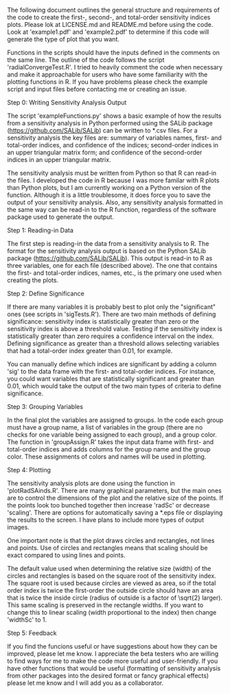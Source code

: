 The following document outlines the general structure and requirements of the code to create the first-, second-, and total-order sensitivity indices plots. Please lok at LICENSE.md and README.md before using the code. Look at 'example1.pdf' and 'example2.pdf' to determine if this code will generate the type of plot that you want.

Functions in the scripts should have the inputs defined in the comments on the same line. The outline of the code follows the script 'radialConvergeTest.R'. I tried to heavily comment the code when necessary and make it approachable for users who have some familiarity with the plotting functions in R. If you have problems please check the example script and input files before contacting me or creating an issue.

Step 0: Writing Sensitivity Analysis Output

The script 'exampleFunctions.py' shows a basic example of how the results from a sensitivity analysis in Python performed using the SALib package (https://github.com/SALib/SALib) can be written to *.csv files. For a sensitivity analysis the key files are: summary of variables names, first- and total-order indices, and confidence of the indices; second-order indices in an upper triangular matrix form; and confidence of the second-order indices in an upper triangular matrix.

The sensitivity analysis must be written from Python so that R can read-in the files. I developed the code in R because I was more familar with R plots than Python plots, but I am currently working on a Python version of the function. Although it is a little troublesome, it does force you to save the output of your sensitivity analysis. Also, any sensitivity analysis formatted in the same way can be read-in to the R function, regardless of the software package used to generate the output.

Step 1: Reading-in Data

The first step is reading-in the data from a sensitivity analysis to R. The format for the sensitivity analysis output is based on the Python SALib package (https://github.com/SALib/SALib). This output is read-in to R as three variables, one for each file (described above). The one that contains the first- and total-order indices, names, etc., is the primary one used when creating the plots.

Step 2: Define Significance

If there are many variables it is probably best to plot only the "significant" ones (see scripts in 'sigTests.R'). There are two main methods of defining significance: sensitivity index is statistically greater than zero or the sensitivity index is above a threshold value. Testing if the sensitivity index is statistically greater than zero requires a confidence interval on the index. Defining significance as greater than a threshold allows selecting variables that had a total-order index greater than 0.01, for example.

You can manually define which indices are significant by adding a column 'sig' to the data frame with the first- and total-order indices. For instance, you could want variables that are statistically significant and greater than 0.01, which would take the output of the two main types of criteria to define significance.

Step 3: Grouping Variables

In the final plot the variables are assigned to groups. In the code each group must have a group name, a list of variables in the group (there are no checks for one variable being assigned to each group), and a group color. The function in 'groupAssign.R' takes the input data frame with first- and total-order indices and adds columns for the group name and the group color. These assignments of colors and names will be used in plotting.

Step 4: Plotting

The sensitivity analysis plots are done using the function in 'plotRadSAinds.R'. There are many graphical parameters, but the main ones are to control the dimensions of the plot and the relative size of the points. If the points look too bunched together then increase 'radSc' or decrease 'scaling'. There are options for automatically saving a *.eps file or displaying the results to the screen. I have plans to include more types of output images.

One important note is that the plot draws circles and rectangles, not lines and points. Use of circles and rectangles means that scaling should be exact compared to using lines and points.

The default value used when determining the relative size (width) of the circles and rectangles is based on the square root of the sensitivity index. The square root is used because circles are viewed as area, so if the total order index is twice the first-order the outside circle should have an area that is twice the inside circle (radius of outside is a factor of \sqrt{2} larger). This same scaling is preserved in the rectangle widths. If you want to change this to linear scaling (width proportional to the index) then change 'widthSc' to 1.

Step 5: Feedback

If you find the funcions useful or have suggestions about how they can be improved, please let me know. I appreciate the beta testers who are willing to find ways for me to make the code more useful and user-friendly. If you have other functions that would be useful (formatting of sensitivity analysis from other packages into the desired format or fancy graphical effects) please let me know and I will add you as a collaborator.
